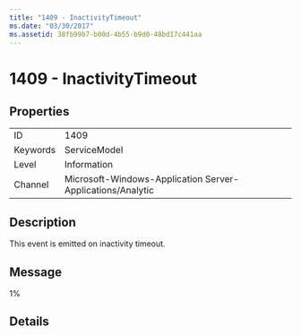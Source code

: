 ```yaml
---
title: "1409 - InactivityTimeout"
ms.date: "03/30/2017"
ms.assetid: 38fb99b7-b00d-4b55-b9d0-48bd17c441aa
---
```

# 1409 - InactivityTimeout
## Properties  


|||  
|-|-|  
|ID|1409|  
|Keywords|ServiceModel|  
|Level|Information|  
|Channel|Microsoft-Windows-Application Server-Applications/Analytic|  

## Description  
 This event is emitted on inactivity timeout.  

## Message  
 1%  

## Details

